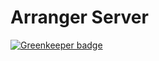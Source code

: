 # Arranger Server

[![Greenkeeper badge](https://badges.greenkeeper.io/kids-first/kf-arranger.svg)](https://greenkeeper.io/)
